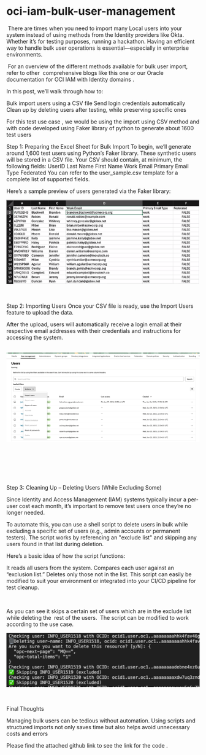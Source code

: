 # oci-iam-bulk-user-management

​
There are times when you need to import many Local users into your system instead of using methods from the Identity providers like Okta. Whether it’s for testing purposes, running a hackathon. Having an efficient way to handle bulk user operations is essential—especially in enterprise environments.

 For an overview of the different methods available for bulk user import, refer to other  comprehensive blogs like this one or our Oracle documentation for OCI IAM with Identity domains .

In this post, we’ll walk through how to:

Bulk import users using a CSV file
Send login credentials automatically
Clean up by deleting users after testing, while preserving specific ones
 

For this test use case , we would be using the import using CSV method and with code developed using Faker library of python to generate about 1600 test users

Step 1: Preparing the Excel Sheet for Bulk Import
To begin, we’ll generate around 1,600 test users using Python’s Faker library. These synthetic users will be stored in a CSV file.
Your CSV should contain, at minimum, the following fields:
UserID
Last Name
First Name
Work Email
Primary Email Type
Federated
You can refer to the user_sample.csv template for a complete list of supported fields.

Here’s a sample preview of users generated via the Faker library:


![alt text](https://github.com/shivangpandya/oci-iam-bulk-user-management/blob/main/Testusers.png?raw=true)


 



 

Step 2: Importing Users
Once your CSV file is ready, use the Import Users feature to upload the data.

After the upload, users will automatically receive a login email at their respective email addresses with their credentials and instructions for accessing the system.


 
 ![alt text](https://github.com/shivangpandya/oci-iam-bulk-user-management/blob/main/Importusers.png?raw=true)


 

 

 

Step 3: Cleaning Up – Deleting Users (While Excluding Some)
 

Since Identity and Access Management (IAM) systems typically incur a per-user cost each month, it’s important to remove test users once they’re no longer needed.

To automate this, you can use a shell script to delete users in bulk while excluding a specific set of users (e.g., admin accounts or permanent testers). The script works by referencing an "exclude list" and skipping any users found in that list during deletion.

Here’s a basic idea of how the script functions:

It reads all users from the system.
Compares each user against an “exclusion list.”
Deletes only those not in the list.
This script can easily be modified to suit your environment or integrated into your CI/CD pipeline for test cleanup.

 

As you can see it skips a certain set of users which are in the exclude list while deleting the  rest of the users.  The script can be modified to work according to the use case.

![alt text](https://github.com/shivangpandya/oci-iam-bulk-user-management/blob/main/script-detail.png?raw=true)


 

Final Thoughts


Managing bulk users can be tedious without automation. Using scripts and structured imports not only saves time but also helps avoid unnecessary costs and errors

Please find the attached github link to see the link for the code .

​
